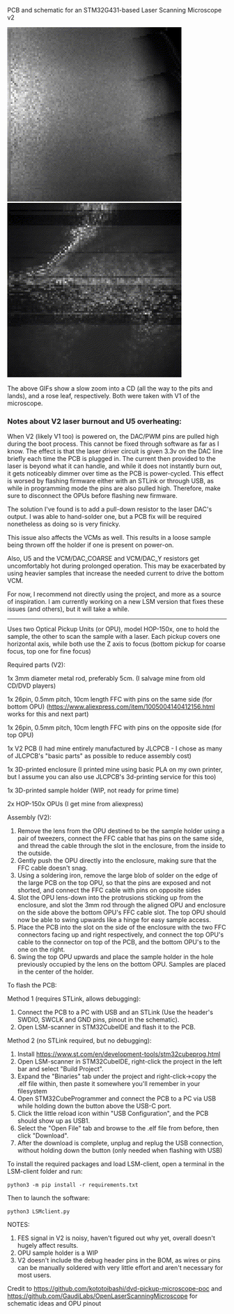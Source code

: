 PCB and schematic for an STM32G431-based Laser Scanning Microscope v2

![A slow zoom in to a CD, gif](https://github.com/NilanEkanayake/LaserScanningMicroscope/blob/main/CD.gif?raw=true) ![A slow zoom in to a rose leaf, gif](https://github.com/NilanEkanayake/LaserScanningMicroscope/blob/main/rose.gif?raw=true) 

The above GIFs show a slow zoom into a CD (all the way to the pits and lands), and a rose leaf, respectively. Both were taken with V1 of the microscope.

### Notes about V2 laser burnout and U5 overheating:
When V2 (likely V1 too) is powered on, the DAC/PWM pins are pulled high during the boot process. This cannot be fixed through software as far as I know.
The effect is that the laser driver circuit is given 3.3v on the DAC line briefly each time the PCB is plugged in. The current then provided to the laser is beyond what it can handle, and while it does not instantly burn out, it gets noticeably dimmer over time as the PCB is power-cycled. This effect is worsed by flashing firmware either with an STLink or through USB, as while in programming mode the pins are also pulled high. Therefore, make sure to disconnect the OPUs before flashing new firmware.

The solution I've found is to add a pull-down resistor to the laser DAC's output. I was able to hand-solder one, but a PCB fix will be required nonetheless as doing so is very finicky.

This issue also affects the VCMs as well. This results in a loose sample being thrown off the holder if one is present on power-on.

Also, U5 and the VCM/DAC_COARSE and VCM/DAC_Y resistors get uncomfortably hot during prolonged operation. This may be exacerbated by using heavier samples that increase the needed current to drive the bottom VCM.

For now, I recommend not directly using the project, and more as a source of inspiration. I am currently working on a new LSM version that fixes these issues (and others), but it will take a while.

-----------------------------------------------------------------

Uses two Optical Pickup Units (or OPU), model HOP-150x, one to hold the sample, the other to scan the sample with a laser. Each pickup covers one horizontal axis, while both use the Z axis to focus (bottom pickup for coarse focus, top one for fine focus)

Required parts (V2):

1x 3mm diameter metal rod, preferably 5cm. (I salvage mine from old CD/DVD players)

1x 26pin, 0.5mm pitch, 10cm length FFC with pins on the same side (for bottom OPU) (https://www.aliexpress.com/item/1005004140412156.html works for this and next part)

1x 26pin, 0.5mm pitch, 10cm length FFC with pins on the opposite side (for top OPU)

1x V2 PCB (I had mine entirely manufactured by JLCPCB - I chose as many of JLCPCB's "basic parts" as possible to reduce assembly cost)

1x 3D-printed enclosure (I printed mine using basic PLA on my own printer, but I assume you can also use JLCPCB's 3d-printing service for this too)

1x 3D-printed sample holder (WIP, not ready for prime time)

2x HOP-150x OPUs (I get mine from aliexpress)

Assembly (V2):
1. Remove the lens from the OPU destined to be the sample holder using a pair of tweezers, connect the FFC cable that has pins on the same side, and thread the cable through the slot in the enclosure, from the inside to the outside.
2. Gently push the OPU directly into the enclosure, making sure that the FFC cable doesn't snag.
3. Using a soldering iron, remove the large blob of solder on the edge of the large PCB on the top OPU, so that the pins are exposed and not shorted, and connect the FFC cable with pins on opposite sides
4. Slot the OPU lens-down into the protrusions sticking up from the enclosure, and slot the 3mm rod through the aligned OPU and enclosure on the side above the bottom OPU's FFC cable slot. The top OPU should now be able to swing upwards like a hinge for easy sample access.
5. Place the PCB into the slot on the side of the enclosure with the two FFC connectors facing up and right respectively, and connect the top OPU's cable to the connector on top of the PCB, and the bottom OPU's to the one on the right.
6. Swing the top OPU upwards and place the sample holder in the hole previously occupied by the lens on the bottom OPU. Samples are placed in the center of the holder.


To flash the PCB:

Method 1 (requires STLink, allows debugging):
1. Connect the PCB to a PC with USB and an STLink (Use the header's SWDIO, SWCLK and GND pins, pinout in the schematic).
2. Open LSM-scanner in STM32CubeIDE and flash it to the PCB.

Method 2 (no STLink required, but no debugging):
1. Install https://www.st.com/en/development-tools/stm32cubeprog.html
2. Open LSM-scanner in STM32CubeIDE, right-click the project in the left bar and select "Build Project".
3. Expand the "Binaries" tab under the project and right-click->copy the .elf file within, then paste it somewhere you'll remember in your filesystem
4. Open STM32CubeProgrammer and connect the PCB to a PC via USB while holding down the button above the USB-C port.
5. Click the little reload icon within "USB Configuration", and the PCB should show up as USB1.
6. Select the "Open File" tab and browse to the .elf file from before, then click "Download".
7. After the download is complete, unplug and replug the USB connection, without holding down the button (only needed when flashing with USB)

To install the required packages and load LSM-client, open a terminal in the LSM-client folder and run:
```
python3 -m pip install -r requirements.txt
```
Then to launch the software:
```
python3 LSMclient.py
```

NOTES:
1. FES signal in V2 is noisy, haven't figured out why yet, overall doesn't hugely affect results.
2. OPU sample holder is a WIP
3. V2 doesn't include the debug header pins in the BOM, as wires or pins can be manually soldered with very little effort and aren't necessary for most users.

Credit to https://github.com/kototoibashi/dvd-pickup-microscope-poc and https://github.com/GaudiLabs/OpenLaserScanningMicroscope for schematic ideas and OPU pinout
